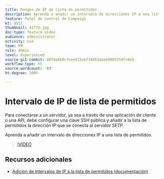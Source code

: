 ```yaml
---
title: Rangos de IP de lista de permitidos
description: Aprenda a añadir un intervalo de direcciones IP a una lista de permitidos.
feature: Panel de control de Campaign
kt: 8511
thumbnail: 41775.jpg
doc-type: feature video
audience: administrator
activity: use
team: PM
role: Admin
level: Experienced
source-git-commit: 88f4a8b0c7cee415c6f34d51daeb980535dfc0e5
workflow-type: ht
source-wordcount: '83'
ht-degree: 100%

---
```


# Intervalo de IP de lista de permitidos

Para conectarse a un servidor, ya sea a través de una aplicación de cliente o una API, debe configurar una clave SSH pública y añadir a la lista de permitidos la dirección IP que se conecta al servidor SFTP.

Aprenda a añadir un intervalo de direcciones IP a una lista de permitidos.

>[!VIDEO](https://video.tv.adobe.com/v/41775?quality=12)

## Recursos adicionales

* [Adición de intervalos de IP a la lista de permitidos (documentación)](https://experienceleague.adobe.com/docs/control-panel/using/sftp-management/ip-range-allow-listing.html?lang=es)
